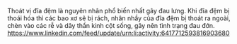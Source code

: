 Thoát vị đĩa đệm là nguyên nhân phổ biến nhất gây đau lưng. Khi đĩa đệm bị thoái hóa thì các bao xơ sẽ bị rách, nhân nhầy của đĩa đệm bị thoát ra ngoài, chèn vào các rễ và dây thần kinh cột sống, gây nên tình trạng đau đớn. 
https://www.linkedin.com/feed/update/urn:li:activity:6417712593816903680
